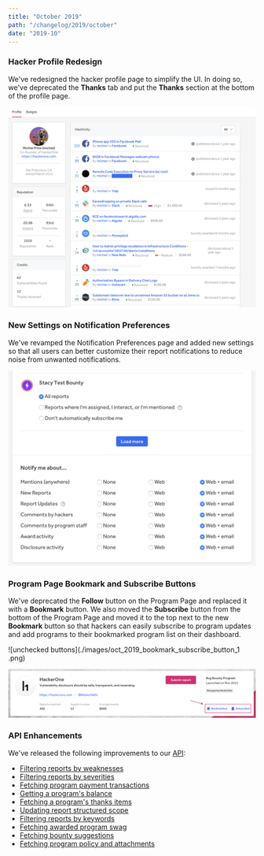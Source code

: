 ```yaml
---
title: "October 2019"
path: "/changelog/2019/october"
date: "2019-10"
---
```


### Hacker Profile Redesign
We've redesigned the hacker profile page to simplify the UI. In doing so, we've deprecated the **Thanks** tab and put the **Thanks** section at the bottom of the profile page.

![profile page](./images/oct_2019_profile_page.png)

### New Settings on Notification Preferences
We've revamped the Notification Preferences page and added new settings so that all users can better customize their report notifications to reduce noise from unwanted notifications.

![notification preferences](./images/oct_2019_notification_preferences.png)

### Program Page Bookmark and Subscribe Buttons
We've deprecated the **Follow** button on the Program Page and replaced it with a **Bookmark** button. We also moved the **Subscribe** button from the bottom of the Program Page and moved it to the top next to the new **Bookmark** button so that hackers can easily subscribe to program updates and add programs to their bookmarked program list on their dashboard.   

 ![unchecked buttons](./images/oct_2019_bookmark_subscribe_button_1 .png)

 ![checked buttons](./images/oct_2019_bookmark_subscribe_button_2.png)

### API Enhancements
We've released the following improvements to our [API](https://api.hackerone.com/#introduction):
* [Filtering reports by weaknesses](https://api.hackerone.com/#reports-get-all-reports)
* [Filtering reports by severities](https://api.hackerone.com/#reports-get-all-reports)
* [Fetching program payment transactions](https://api.hackerone.com/#programs-get-payment-transactions)
* [Getting a program's balance](https://api.hackerone.com/#programs-get-balance)
* [Fetching a program's thanks items](https://api.hackerone.com/#programs-get-thanks-to-hackers)
* [Updating report structured scope](https://api.hackerone.com/#reports-update-structured-scope)
* [Filtering reports by keywords](https://api.hackerone.com/#reports-get-all-reports)
* [Fetching awarded program swag](https://api.hackerone.com/#programs-get-awarded-swag)
* [Fetching bounty suggestions](https://api.hackerone.com/#reports-get-bounty-suggestions)
* [Fetching program policy and attachments](https://api.hackerone.com/#programs-get-program)
